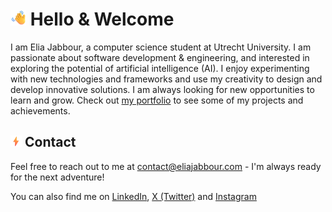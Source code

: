 # <img src="./icons/waving-hand.png" alt="Waving Hand" width="25" height="25" /> Hello & Welcome 


I am Elia Jabbour, a computer science student at Utrecht University. I am passionate about software development & engineering, and interested in exploring the potential of artificial intelligence (AI). I enjoy experimenting with new technologies and frameworks and use my creativity to design and develop innovative solutions. I am always looking for new opportunities to learn and grow. Check out <a href="https://link.eliajabbour.com/github-to-portfolio" target="_blank">my portfolio</a> to see some of my projects and achievements.


<!-- 
## Projects

## <img src="./icons/crystal-ball.png" alt="Waving Hand" width="18" height="18" /> Technical skills

## Blogs 
-->

## <img src="./icons/high-voltage.png" alt="Waving Hand" width="18" height="18" /> Contact

Feel free to reach out to me at [contact@eliajabbour.com](mailto:contact@eliajabbour.com) - I'm always ready for the next adventure!




You can also find me on [LinkedIn](https://www.linkedin.com/in/elia-jabbour/), [X (Twitter)](https://twitter.com/Elia_Jabbour) and [Instagram](https://www.instagram.com/elia_jabbour/)
